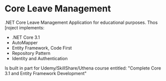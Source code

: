 # Core Leave Management
.NET Core Leave Management Application for educational purposes. Thos [roject implements:
- .NET Core 3.1
- AutoMapper
- Entity Framework, Code First
- Repository Pattern
- Identity and Authentication

Is built in part for Udemy/SkillShare/Uthena course entitled: "Complete Core 3.1 and Entity Framework Development"
